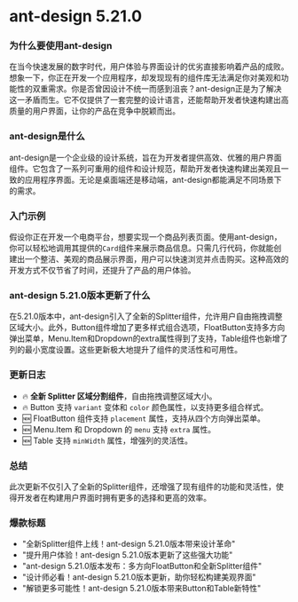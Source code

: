 # ant-design 5.21.0
### 为什么要使用ant-design

在当今快速发展的数字时代，用户体验与界面设计的优劣直接影响着产品的成败。想象一下，你正在开发一个应用程序，却发现现有的组件库无法满足你对美观和功能性的双重需求。你是否曾因设计不统一而感到沮丧？ant-design正是为了解决这一矛盾而生。它不仅提供了一套完整的设计语言，还能帮助开发者快速构建出高质量的用户界面，让你的产品在竞争中脱颖而出。

### ant-design是什么

ant-design是一个企业级的设计系统，旨在为开发者提供高效、优雅的用户界面组件。它包含了一系列可重用的组件和设计规范，帮助开发者快速构建出美观且一致的应用程序界面。无论是桌面端还是移动端，ant-design都能满足不同场景下的需求。

### 入门示例

假设你正在开发一个电商平台，想要实现一个商品列表页面。使用ant-design，你可以轻松地调用其提供的`Card`组件来展示商品信息。只需几行代码，你就能创建出一个整洁、美观的商品展示界面，用户可以快速浏览并点击购买。这种高效的开发方式不仅节省了时间，还提升了产品的用户体验。

### ant-design 5.21.0版本更新了什么

在5.21.0版本中，ant-design引入了全新的Splitter组件，允许用户自由拖拽调整区域大小。此外，Button组件增加了更多样式组合选项，FloatButton支持多方向弹出菜单，Menu.Item和Dropdown的extra属性得到了支持，Table组件也新增了列的最小宽度设置。这些更新极大地提升了组件的灵活性和可用性。

### 更新日志

- 🔥 **全新 Splitter 区域分割组件**，自由拖拽调整区域大小。
- 🔥 Button 支持 `variant` 变体和 `color` 颜色属性，以支持更多组合样式。
- 🆕 FloatButton 组件支持 `placement` 属性，支持从四个方向弹出菜单。
- 🆕 Menu.Item 和 Dropdown 的 `menu` 支持 `extra` 属性。
- 🆕 Table 支持 `minWidth` 属性，增强列的灵活性。

### 总结

此次更新不仅引入了全新的Splitter组件，还增强了现有组件的功能和灵活性，使得开发者在构建用户界面时拥有更多的选择和更高的效率。

### 爆款标题

- "全新Splitter组件上线！ant-design 5.21.0版本带来设计革命"
- "提升用户体验！ant-design 5.21.0版本更新了这些强大功能"
- "ant-design 5.21.0版本发布：多方向FloatButton和全新Splitter组件"
- "设计师必看！ant-design 5.21.0版本更新，助你轻松构建美观界面"
- "解锁更多可能性！ant-design 5.21.0版本带来Button和Table新特性"
